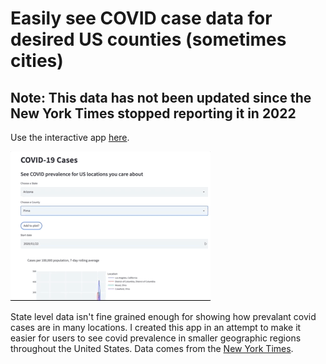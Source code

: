 # Easily see COVID case data for desired US counties (sometimes cities)

## Note: This data has not been updated since the New York Times stopped reporting it in 2022

Use the interactive app [here](https://share.streamlit.io/discdiver/covid-cities/main/app.py).

![Demo gif of using the app](./assets/images/covid-app-demo.gif)

State level data isn't fine grained enough for showing how prevalant covid cases are in many locations. I created this app in an attempt to make it easier for users to see covid prevalence in smaller geographic regions throughout the United States. Data comes from the [New York Times](https://github.com/nytimes/covid-19-data/tree/master/rolling-averages).